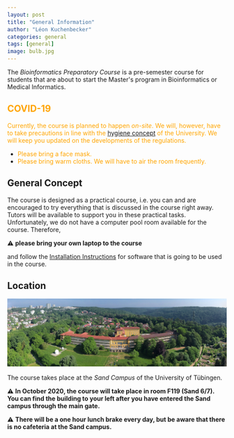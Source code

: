 ```yaml
---
layout: post
title: "General Information"
author: "Léon Kuchenbecker"
categories: general
tags: [general]
image: bulb.jpg
---
```


The *Bioinformatics Preparatory Course* is a pre-semester course for students
that are about to start the Master's program in Bioinformatics or Medical
Informatics.

## <span style="color:orange">COVID-19</span>

<span style="color:orange">Currently, the course is planned to happen *on-site*. We will, however, have to
take precautions in line with the [hygiene
concept](https://uni-tuebingen.de/universitaet/infos-zum-coronavirus/) of the
University. We will keep you updated on the developments of the regulations.</span>

- <span style="color:orange">Please bring a face mask.</span>
- <span style="color:orange">Please bring warm cloths. We will have to air the room frequently.</span>

## General Concept

The course is designed as a practical course, i.e. you can and are encouraged
to try everything that is discussed in the course right away. Tutors will be
available to support you in these practical tasks. Unfortunately, we do not
have a computer pool room available for the course. Therefore, 

⚠️ **please bring your own laptop to the course**

and follow the [Installation Instructions]() for software that is going to be used in the course.

## Location

![Sand](/assets/img/sand_wide.jpg)

The course takes place at the *Sand Campus* of the University of Tübingen.

⚠️ **In October 2020, the course will take place in room F119 (Sand 6/7). You
can find the building to your left after you have entered the Sand campus
through the main gate.**

⚠️ **There will be a one hour lunch brake every day, but be aware that there is
no cafeteria at the Sand campus.**

